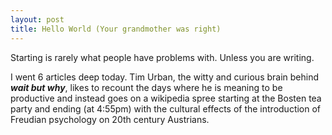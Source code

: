 ```yaml
---
layout: post
title: Hello World (Your grandmother was right)
---
```


Starting is rarely what people have problems with. Unless you are writing. 

I went 6 articles deep today. Tim Urban, the witty and curious brain behind **_wait but why_**, likes to recount the days where he is meaning to be productive and instead goes on a wikipedia spree starting at the Bosten tea party and ending (at 4:55pm) with the cultural effects of the introduction of Freudian psychology on 20th century Austrians.  
